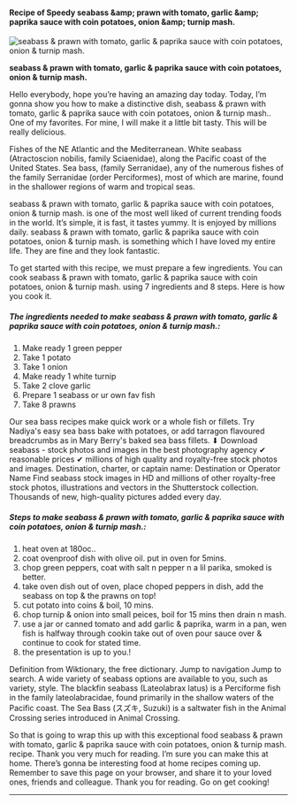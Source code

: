             

#### Recipe of Speedy seabass &amp;amp; prawn with tomato, garlic &amp;amp; paprika sauce with coin potatoes, onion &amp;amp; turnip mash.

![seabass &amp; prawn with tomato, garlic &amp; paprika sauce with coin potatoes, onion &amp; turnip mash.](https://img-global.cpcdn.com/recipes/23636998/751x532cq70/seabass-prawn-with-tomato-garlic-paprika-sauce-with-coin-potatoes-onion-turnip-mash-recipe-main-photo.jpg)

**seabass &amp; prawn with tomato, garlic &amp; paprika sauce with coin potatoes, onion &amp; turnip mash.**

Hello everybody, hope you’re having an amazing day today. Today, I’m gonna show you how to make a distinctive dish, seabass & prawn with tomato, garlic & paprika sauce with coin potatoes, onion & turnip mash.. One of my favorites. For mine, I will make it a little bit tasty. This will be really delicious.

Fishes of the NE Atlantic and the Mediterranean. White seabass (Atractoscion nobilis, family Sciaenidae), along the Pacific coast of the United States. Sea bass, (family Serranidae), any of the numerous fishes of the family Serranidae (order Perciformes), most of which are marine, found in the shallower regions of warm and tropical seas.

seabass & prawn with tomato, garlic & paprika sauce with coin potatoes, onion & turnip mash. is one of the most well liked of current trending foods in the world. It’s simple, it is fast, it tastes yummy. It is enjoyed by millions daily. seabass & prawn with tomato, garlic & paprika sauce with coin potatoes, onion & turnip mash. is something which I have loved my entire life. They are fine and they look fantastic.

To get started with this recipe, we must prepare a few ingredients. You can cook seabass & prawn with tomato, garlic & paprika sauce with coin potatoes, onion & turnip mash. using 7 ingredients and 8 steps. Here is how you cook it.

##### The ingredients needed to make seabass & prawn with tomato, garlic & paprika sauce with coin potatoes, onion & turnip mash.:

1.  Make ready 1 green pepper
2.  Take 1 potato
3.  Take 1 onion
4.  Make ready 1 white turnip
5.  Take 2 clove garlic
6.  Prepare 1 seabass or ur own fav fish
7.  Take 8 prawns

Our sea bass recipes make quick work or a whole fish or fillets. Try Nadiya's easy sea bass bake with potatoes, or add tarragon flavoured breadcrumbs as in Mary Berry's baked sea bass fillets. ⬇ Download seabass - stock photos and images in the best photography agency ✔ reasonable prices ✔ millions of high quality and royalty-free stock photos and images. Destination, charter, or captain name: Destination or Operator Name Find seabass stock images in HD and millions of other royalty-free stock photos, illustrations and vectors in the Shutterstock collection. Thousands of new, high-quality pictures added every day.

##### Steps to make seabass & prawn with tomato, garlic & paprika sauce with coin potatoes, onion & turnip mash.:

1.  heat oven at 180oc..
2.  coat ovenproof dish with olive oil. put in oven for 5mins.
3.  chop green peppers, coat with salt n pepper n a lil parika, smoked is better.
4.  take oven dish out of oven, place choped peppers in dish, add the seabass on top & the prawns on top!
5.  cut potato into coins & boil, 10 mins.
6.  chop turnip & onion into small peices, boil for 15 mins then drain n mash.
7.  use a jar or canned tomato and add garlic & paprika, warm in a pan, wen fish is halfway through cookin take out of oven pour sauce over & continue to cook for stated time.
8.  the presentation is up to you.!

Definition from Wiktionary, the free dictionary. Jump to navigation Jump to search. A wide variety of seabass options are available to you, such as variety, style. The blackfin seabass (Lateolabrax latus) is a Perciforme fish in the family lateolabracidae, found primarily in the shallow waters of the Pacific coast. The Sea Bass (スズキ, Suzuki) is a saltwater fish in the Animal Crossing series introduced in Animal Crossing.

So that is going to wrap this up with this exceptional food seabass & prawn with tomato, garlic & paprika sauce with coin potatoes, onion & turnip mash. recipe. Thank you very much for reading. I’m sure you can make this at home. There’s gonna be interesting food at home recipes coming up. Remember to save this page on your browser, and share it to your loved ones, friends and colleague. Thank you for reading. Go on get cooking!

* * *